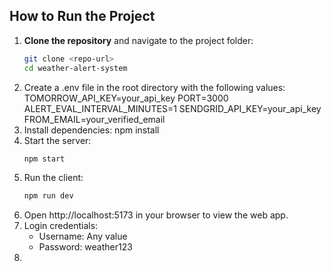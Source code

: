 ## How to Run the Project

1. **Clone the repository** and navigate to the project folder:
   ```bash
   git clone <repo-url>
   cd weather-alert-system
2. Create a .env file in the root directory with the following values:
   TOMORROW_API_KEY=your_api_key
   PORT=3000
   ALERT_EVAL_INTERVAL_MINUTES=1
   SENDGRID_API_KEY=your_api_key
   FROM_EMAIL=your_verified_email
3. Install dependencies: npm install
4. Start the server:
   ```bash
   npm start
7. Run the client:
   ```bash
   npm run dev
8. Open http://localhost:5173 in your browser to view the web app.
9. Login credentials:
   - Username: Any value
   - Password: weather123
10. 

